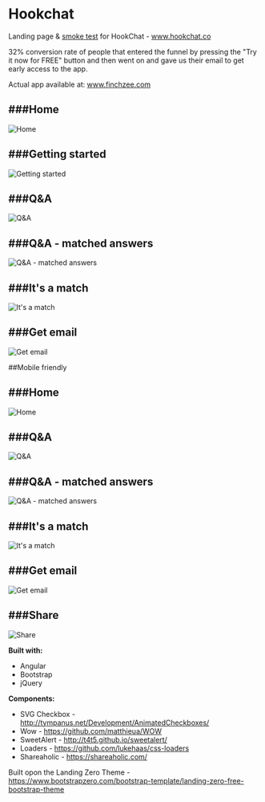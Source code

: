 # Hookchat
Landing page &amp; [smoke test](http://www.inc.com/ilya-pozin/how-to-validate-your-start-up-idea.html) for HookChat - www.hookchat.co

32% conversion rate of people that entered the funnel by pressing the "Try it now for FREE" button and then went on and gave us their email to get early access to the app.

Actual app available at: www.finchzee.com

###Home
---
![Home](screenshots/home.JPG?raw=true "Home")

###Getting started
---
![Getting started](screenshots/info.JPG?raw=true "Getting started")

###Q&A
---
![Q&A](screenshots/qa.JPG?raw=true "Q&A")

###Q&A - matched answers
---
![Q&A - matched answers](screenshots/qaresponse.JPG?raw=true "Q&A - matched answers")

###It's a match
---
![It's a match](screenshots/match.JPG?raw=true "It's a match")

###Get email
---
![Get email](screenshots/getemail.JPG?raw=true "Get email")


##Mobile friendly

###Home
---
![Home](screenshots/mobile/home.png?raw=true "Home")

###Q&A
---
![Q&A](screenshots/mobile/qa.png?raw=true "Q&A")

###Q&A - matched answers
---
![Q&A - matched answers](screenshots/mobile/qaresponse.png?raw=true "Q&A - matched answers")

###It's a match
---
![It's a match](screenshots/mobile/home.png?raw=true "It's a match")


###Get email
---
![Get email](screenshots/mobile/getemail.png?raw=true "Get email")


###Share
---
![Share](screenshots/mobile/share.png?raw=true "Share")

**Built with:**
 - Angular
 - Bootstrap
 - jQuery
 
**Components:**
 - SVG Checkbox - http://tympanus.net/Development/AnimatedCheckboxes/
 - Wow - https://github.com/matthieua/WOW
 - SweetAlert - http://t4t5.github.io/sweetalert/
 - Loaders - https://github.com/lukehaas/css-loaders
 - Shareaholic - https://shareaholic.com/

Built opon the Landing Zero Theme - https://www.bootstrapzero.com/bootstrap-template/landing-zero-free-bootstrap-theme
